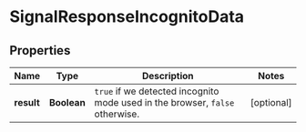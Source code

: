 

# SignalResponseIncognitoData


## Properties

| Name | Type | Description | Notes |
|------------ | ------------- | ------------- | -------------|
|**result** | **Boolean** | `true` if we detected incognito mode used in the browser, `false` otherwise.  |  [optional] |



